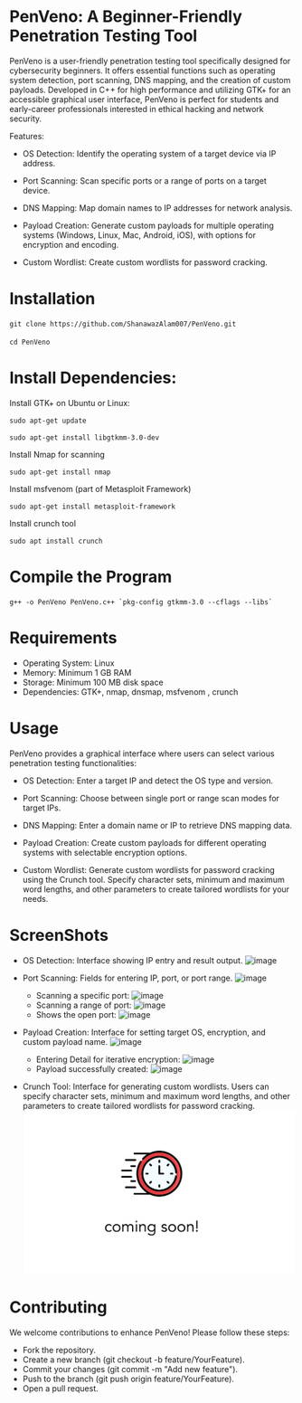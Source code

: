 # PenVeno: A Beginner-Friendly Penetration Testing Tool

PenVeno is a user-friendly penetration testing tool specifically designed for cybersecurity beginners. It offers essential functions such as operating system detection, port scanning, DNS mapping, and the creation of custom payloads. Developed in C++ for high performance and utilizing GTK+ for an accessible graphical user interface, PenVeno is perfect for students and early-career professionals interested in ethical hacking and network security.

Features:

+ OS Detection: Identify the operating system of a target device via IP address.

+ Port Scanning: Scan specific ports or a range of ports on a target device.

+ DNS Mapping: Map domain names to IP addresses for network analysis.

+ Payload Creation: Generate custom payloads for multiple operating systems (Windows, Linux, Mac, Android, iOS), with options for encryption and encoding.

+ Custom Wordlist: Create custom wordlists for password cracking.

# Installation
```
git clone https://github.com/ShanawazAlam007/PenVeno.git

cd PenVeno
```
# Install Dependencies:

Install GTK+ on Ubuntu or Linux:
```
sudo apt-get update
```
```
sudo apt-get install libgtkmm-3.0-dev
```

Install Nmap for scanning
```
sudo apt-get install nmap
```

Install msfvenom (part of Metasploit Framework)
```
sudo apt-get install metasploit-framework
```

Install crunch tool
```
sudo apt install crunch
```
# Compile the Program

```
g++ -o PenVeno PenVeno.c++ `pkg-config gtkmm-3.0 --cflags --libs`  
```
# Requirements

- Operating System: Linux
- Memory: Minimum 1 GB RAM
- Storage: Minimum 100 MB disk space
- Dependencies: GTK+, nmap, dnsmap, msfvenom , crunch

# Usage

PenVeno provides a graphical interface where users can select various penetration testing functionalities:

- OS Detection: Enter a target IP and detect the OS type and version.
- Port Scanning: Choose between single port or range scan modes for target IPs.
- DNS Mapping: Enter a domain name or IP to retrieve DNS mapping data.
- Payload Creation: Create custom payloads for different operating systems with selectable encryption options.


- Custom Wordlist: Generate custom wordlists for password cracking using the Crunch tool. Specify character sets, minimum and maximum word lengths, and other parameters to create tailored wordlists for your needs.

# ScreenShots

- OS Detection: Interface showing IP entry and result output.
  ![image](https://github.com/user-attachments/assets/c2ebffb0-fe2f-45ca-a079-50057f7db489)

- Port Scanning: Fields for entering IP, port, or port range.
  ![image](https://github.com/user-attachments/assets/1c9bea4e-963d-4160-87bd-11a8046c9b55)
  - Scanning a specific port:
     ![image](https://github.com/user-attachments/assets/bb49f3c9-0fa0-487c-9d91-cc5701d2a281)
  - Scanning a range of port:
     ![image](https://github.com/user-attachments/assets/dee91ae2-f51e-4868-bf68-11cd857b7c5b)
  - Shows the open port:
    ![image](https://github.com/user-attachments/assets/a87f27ba-ecb9-47f6-9f4e-1be01ea10530)
- Payload Creation: Interface for setting target OS, encryption, and custom payload name.
  ![image](https://github.com/user-attachments/assets/f84a14d7-1d10-42c5-affd-f55119bbf8ba)
  - Entering Detail for iterative encryption:
    ![image](https://github.com/user-attachments/assets/126731cb-f4d8-448f-a06f-8bd60264c25c)
  - Payload successfully created:
    ![image](https://github.com/user-attachments/assets/8c1eedcd-aaa3-4da3-bc66-2c556324d1db)

- Crunch Tool: Interface for generating custom wordlists. Users can specify character sets, minimum and maximum word lengths, and other parameters to create tailored wordlists for password cracking.
 ![Crunch](image-1.png)

# Contributing
 We welcome contributions to enhance PenVeno! Please follow these steps:

+ Fork the repository.
+ Create a new branch (git checkout -b feature/YourFeature).
+ Commit your changes (git commit -m "Add new feature").
+ Push to the branch (git push origin feature/YourFeature).
+ Open a pull request.
